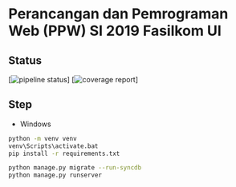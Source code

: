 # Perancangan dan Pemrograman Web (PPW) SI 2019 Fasilkom UI

## Status

[![pipeline status](pipeline.svg)]
[![coverage report](coverage.svg)]

## Step

- Windows

```bash
python -m venv venv
venv\Scripts\activate.bat
pip install -r requirements.txt

python manage.py migrate --run-syncdb
python manage.py runserver
```